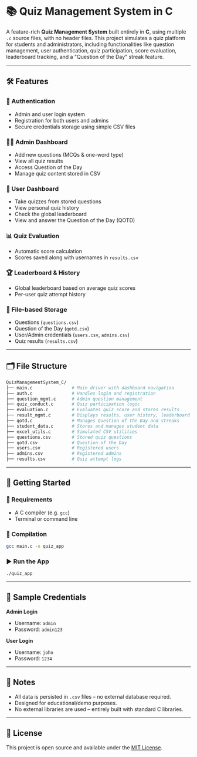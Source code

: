 # 📚 Quiz Management System in C

A feature-rich **Quiz Management System** built entirely in **C**, using multiple `.c` source files, with no header files. This project simulates a quiz platform for students and administrators, including functionalities like question management, user authentication, quiz participation, score evaluation, leaderboard tracking, and a "Question of the Day" streak feature.

---

## 🛠 Features

### 👤 Authentication

- Admin and user login system
- Registration for both users and admins
- Secure credentials storage using simple CSV files

### 🧑‍💻 Admin Dashboard

- Add new questions (MCQs & one-word type)
- View all quiz results
- Access Question of the Day
- Manage quiz content stored in CSV

### 🙋 User Dashboard

- Take quizzes from stored questions
- View personal quiz history
- Check the global leaderboard
- View and answer the Question of the Day (QOTD)

### 📊 Quiz Evaluation

- Automatic score calculation
- Scores saved along with usernames in `results.csv`

### 🏆 Leaderboard & History

- Global leaderboard based on average quiz scores
- Per-user quiz attempt history

### 📝 File-based Storage

- Questions (`questions.csv`)
- Question of the Day (`qotd.csv`)
- User/Admin credentials (`users.csv`, `admins.csv`)
- Quiz results (`results.csv`)

---

## 🗂️ File Structure

```bash
QuizManagementSystem_C/
├── main.c               # Main driver with dashboard navigation
├── auth.c               # Handles login and registration
├── question_mgmt.c      # Admin question management
├── quiz_conduct.c       # Quiz participation logic
├── evaluation.c         # Evaluates quiz score and stores results
├── result_mgmt.c        # Displays results, user history, leaderboard
├── qotd.c               # Manages Question of the Day and streaks
├── student_data.c       # Stores and manages student data
├── excel_utils.c        # Simulated CSV utilities
├── questions.csv        # Stored quiz questions
├── qotd.csv             # Question of the Day
├── users.csv            # Registered users
├── admins.csv           # Registered admins
├── results.csv          # Quiz attempt logs
```

---

## 🚀 Getting Started

### 🧰 Requirements

- A C compiler (e.g. `gcc`)
- Terminal or command line

### 🔧 Compilation

```bash
gcc main.c -o quiz_app
```

### ▶️ Run the App

```bash
./quiz_app
```

---

## 🧪 Sample Credentials

**Admin Login**

- Username: `admin`
- Password: `admin123`

**User Login**

- Username: `john`
- Password: `1234`

---

## 📌 Notes

- All data is persisted in `.csv` files – no external database required.
- Designed for educational/demo purposes.
- No external libraries are used – entirely built with standard C libraries.

---

## 📄 License

This project is open source and available under the [MIT License](LICENSE).
